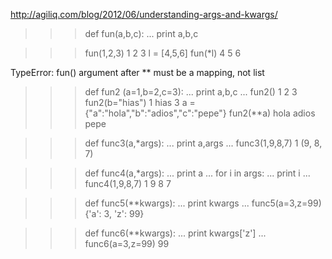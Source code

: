 http://agiliq.com/blog/2012/06/understanding-args-and-kwargs/

>>> def fun(a,b,c):
...   print a,b,c

>>> fun(1,2,3)
1 2 3
>>> l = [4,5,6]
>>> fun(*l)
4 5 6


TypeError: fun() argument after ** must be a mapping, not list
>>> def fun2 (a=1,b=2,c=3):
...   print a,b,c
... 
>>> fun2()
1 2 3
>>> fun2(b="hias")
1 hias 3
>>> a = {"a":"hola","b":"adios","c":"pepe"}
>>> fun2(**a)
hola adios pepe



>>> def func3(a,*args):
...   print a,args
... 
>>> func3(1,9,8,7)
1 (9, 8, 7)


>>> def func4(a,*args):
...   print a
...   for i in args:
...     print i
... 
>>> func4(1,9,8,7)
1
9
8
7


>>> def func5(**kwargs):
...   print kwargs
... 
>>> func5(a=3,z=99)
{'a': 3, 'z': 99}


>>> def func6(**kwargs):
...   print kwargs['z']
... 
>>> func6(a=3,z=99)
99
